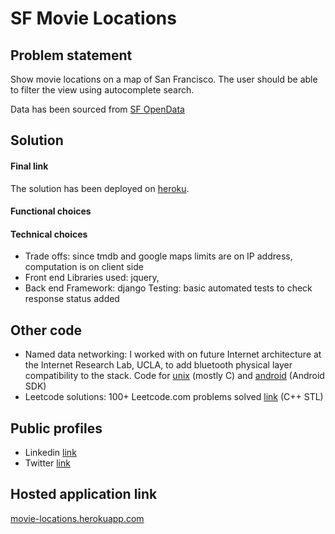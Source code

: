 # SF Movie Locations

## Problem statement
Show movie locations on a map of San Francisco. The user should be able to filter the view using autocomplete search. 

Data has been sourced from [SF OpenData](https://data.sfgov.org/Culture-and-Recreation/Film-Locations-in-San-Francisco/yitu-d5am)

## Solution
#### Final link
The solution has been deployed on [heroku](https://movie-locations.herokuapp.com/).

#### Functional choices


#### Technical choices
* Trade offs: since tmdb and google maps limits are on IP address, computation is on client side
* Front end
  Libraries used: jquery, 
* Back end
  Framework: django
  Testing: basic automated tests to check response status added

## Other code
* Named data networking: I worked with on future Internet architecture at the Internet Research Lab, UCLA, to add bluetooth physical layer compatibility to the stack. Code for [unix](https://github.com/arjun27/NDNBlue-BlueZ) (mostly C) and [android](https://github.com/arjun27/NDNBlue-BlueZ) (Android SDK)
* Leetcode solutions: 100+ Leetcode.com problems solved [link](https://github.com/arjun27/LeetCode) (C++ STL)

## Public profiles
* Linkedin [link](https://in.linkedin.com/in/arjun-attam-ba73a826)
* Twitter [link](https://twitter.com/arjunattam)

## Hosted application link
[movie-locations.herokuapp.com](https://movie-locations.herokuapp.com/)